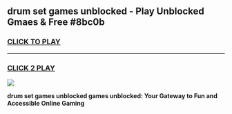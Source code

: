 
## drum set games unblocked - Play Unblocked Gmaes & Free #8bc0b
<h3>
<a href="https://news.freeplayer.one?title=drum_set_games_unblocked&ref=03M">CLICK TO PLAY</a></h3>
<hr>

<h3>
<a href="https://news.freeplayer.one?title=drum_set_games_unblocked&ref=03M">CLICK 2 PLAY</a>
  
</h3>

<a href="https://news.freeplayer.one?title=drum_set_games_unblocked&ref=03M"><img src="https://clearcache.store/games.png"></a>


**drum set games unblocked games unblocked: Your Gateway to Fun and Accessible Online Gaming**
